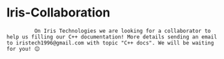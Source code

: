 # Iris-Collaboration

             On Iris Technologies we are looking for a collaborator to help us filling our C++ documentation! More details sending an email to iristech1996@gmail.com with topic "C++ docs". We will be waiting for you! 😊
